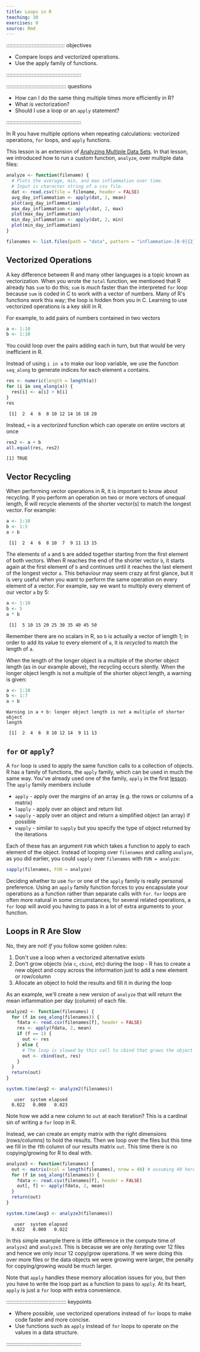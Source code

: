 ```yaml
---
title: Loops in R
teaching: 30
exercises: 0
source: Rmd
---
```


::::::::::::::::::::::::::::::::::::::: objectives

- Compare loops and vectorized operations.
- Use the apply family of functions.

::::::::::::::::::::::::::::::::::::::::::::::::::

:::::::::::::::::::::::::::::::::::::::: questions

- How can I do the same thing multiple times more efficiently in R?
- What is vectorization?
- Should I use a loop or an `apply` statement?

::::::::::::::::::::::::::::::::::::::::::::::::::



In R you have multiple options when repeating calculations: vectorized operations, `for` loops, and `apply` functions.

This lesson is an extension of [Analyzing Multiple Data Sets](03-loops-R.Rmd).
In that lesson, we introduced how to run a custom function, `analyze`, over multiple data files:


```r
analyze <- function(filename) {
  # Plots the average, min, and max inflammation over time.
  # Input is character string of a csv file.
  dat <- read.csv(file = filename, header = FALSE)
  avg_day_inflammation <- apply(dat, 2, mean)
  plot(avg_day_inflammation)
  max_day_inflammation <- apply(dat, 2, max)
  plot(max_day_inflammation)
  min_day_inflammation <- apply(dat, 2, min)
  plot(min_day_inflammation)
}
```


```r
filenames <- list.files(path = "data", pattern = "inflammation-[0-9]{2}.csv", full.names = TRUE)
```

## Vectorized Operations

A key difference between R and many other languages is a topic known as vectorization.
When you wrote the `total` function, we mentioned that R already has `sum` to do this; `sum` is *much* faster than the interpreted `for` loop because `sum` is coded in C to work with a vector of numbers.
Many of R's functions work this way; the loop is hidden from you in C.
Learning to use vectorized operations is a key skill in R.

For example, to add pairs of numbers contained in two vectors


```r
a <- 1:10
b <- 1:10
```

You could loop over the pairs adding each in turn, but that would be very inefficient in R.

Instead of using `i in a` to make our loop variable, we use the function `seq_along` to generate indices for each element `a` contains.


```r
res <- numeric(length = length(a))
for (i in seq_along(a)) {
  res[i] <- a[i] + b[i]
}
res
```

```{.output}
 [1]  2  4  6  8 10 12 14 16 18 20
```

Instead, `+` is a *vectorized* function which can operate on entire vectors at once


```r
res2 <- a + b
all.equal(res, res2)
```

```{.output}
[1] TRUE
```

## Vector Recycling

When performing vector operations in R, it is important to know about recycling. If you perform an operation on two or more vectors of unequal length, R will recycle elements of the shorter vector(s) to match the longest vector.  For example:


```r
a <- 1:10
b <- 1:5
a + b
```

```{.output}
 [1]  2  4  6  8 10  7  9 11 13 15
```

The elements of `a` and `b` are added together starting from the first element of both vectors. When R reaches the end of the shorter vector `b`, it starts again at the first element of `b` and continues until it reaches the last element of the longest vector `a`.  This behaviour may seem crazy at first glance, but it is very useful when you want to perform the same operation on every element of a vector. For example, say we want to multiply every element of our vector `a` by 5:


```r
a <- 1:10
b <- 5
a * b
```

```{.output}
 [1]  5 10 15 20 25 30 35 40 45 50
```

Remember there are no scalars in R, so `b` is actually a vector of length 1; in order to add its value to every element of `a`, it is *recycled* to match the length of `a`.

When the length of the longer object is a multiple of the shorter object length (as in our example above), the recycling occurs silently. When the longer object length is not a multiple of the shorter object length, a warning is given:


```r
a <- 1:10
b <- 1:7
a + b
```

```{.warning}
Warning in a + b: longer object length is not a multiple of shorter object
length
```

```{.output}
 [1]  2  4  6  8 10 12 14  9 11 13
```

## `for` or `apply`?

A `for` loop is used to apply the same function calls to a collection of objects.
R has a family of functions, the `apply` family, which can be used in much the same way.
You've already used one of the family, `apply` in the first [lesson](01-starting-with-data.Rmd).
The `apply` family members include

- `apply`  - apply over the margins of an array (e.g. the rows or columns of a matrix)
- `lapply` - apply over an object and return list
- `sapply` - apply over an object and return a simplified object (an array) if possible
- `vapply` - similar to `sapply` but you specify the type of object returned by the iterations

Each of these has an argument `FUN` which takes a function to apply to each element of the object.
Instead of looping over `filenames` and calling `analyze`, as you did earlier, you could `sapply` over `filenames` with `FUN = analyze`:


```r
sapply(filenames, FUN = analyze)
```

Deciding whether to use `for` or one of the `apply` family is really personal preference.
Using an `apply` family function forces to you encapsulate your operations as a function rather than separate calls with `for`.
`for` loops are often more natural in some circumstances; for several related operations, a `for` loop will avoid you having to pass in a lot of extra arguments to your function.

## Loops in R Are Slow

No, they are not! *If* you follow some golden rules:

1. Don't use a loop when a vectorized alternative exists
2. Don't grow objects (via `c`, `cbind`, etc) during the loop - R has to create a new object and copy across the information just to add a new element or row/column
3. Allocate an object to hold the results and fill it in during the loop

As an example, we'll create a new version of `analyze` that will return the mean inflammation per day (column) of each file.


```r
analyze2 <- function(filenames) {
  for (f in seq_along(filenames)) {
    fdata <- read.csv(filenames[f], header = FALSE)
    res <- apply(fdata, 2, mean)
    if (f == 1) {
      out <- res
    } else {
      # The loop is slowed by this call to cbind that grows the object
      out <- cbind(out, res)
    }
  }
  return(out)
}

system.time(avg2 <- analyze2(filenames))
```

```{.output}
   user  system elapsed 
  0.022   0.000   0.023 
```

Note how we add a new column to `out` at each iteration?
This is a cardinal sin of writing a `for` loop in R.

Instead, we can create an empty matrix with the right dimensions (rows/columns) to hold the results.
Then we loop over the files but this time we fill in the `f`th column of our results matrix `out`.
This time there is no copying/growing for R to deal with.


```r
analyze3 <- function(filenames) {
  out <- matrix(ncol = length(filenames), nrow = 40) # assuming 40 here from files
  for (f in seq_along(filenames)) {
    fdata <- read.csv(filenames[f], header = FALSE)
    out[, f] <- apply(fdata, 2, mean)
  }
  return(out)
}

system.time(avg3 <- analyze3(filenames))
```

```{.output}
   user  system elapsed 
  0.022   0.000   0.022 
```

In this simple example there is little difference in the compute time of `analyze2` and `analyze3`.
This is because we are only iterating over 12 files and hence we only incur 12 copy/grow operations.
If we were doing this over more files or the data objects we were growing were larger, the penalty for copying/growing would be much larger.

Note that `apply` handles these memory allocation issues for you, but then you have to write the loop part as a function to pass to `apply`.
At its heart, `apply` is just a `for` loop with extra convenience.



:::::::::::::::::::::::::::::::::::::::: keypoints

- Where possible, use vectorized operations instead of `for` loops to make code faster and more concise.
- Use functions such as `apply` instead of `for` loops to operate on the values in a data structure.

::::::::::::::::::::::::::::::::::::::::::::::::::


